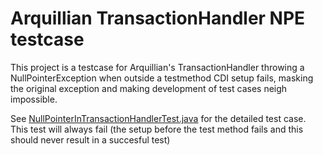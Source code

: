 # Arquillian TransactionHandler NPE testcase

This project is a testcase for Arquillian's TransactionHandler throwing
a NullPointerException when outside a testmethod CDI setup fails,
masking the original exception and making development of test cases
neigh impossible.

See [NullPointerInTransactionHandlerTest.java](com/example/arquillian/NullPointerInTransactionHandlerTest.java)
for the detailed test case. This test will always fail (the setup
before the test method fails and this should never result in a succesful 
test)
